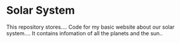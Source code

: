 # Solar System

This repository stores....
Code for my basic website about our solar system....
It contains infomation of all the planets and the sun..

